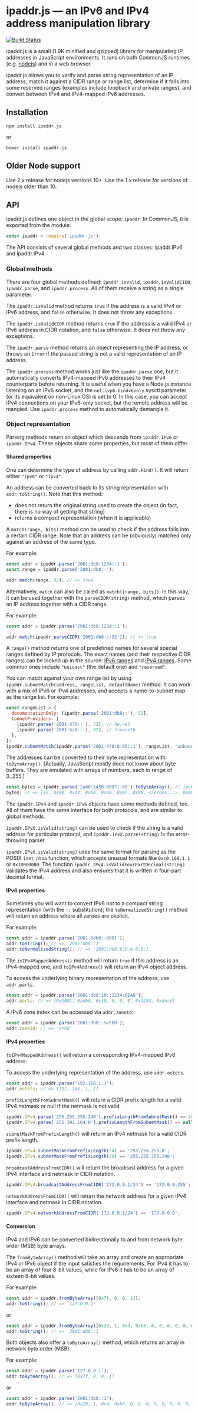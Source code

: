 # ipaddr.js — an IPv6 and IPv4 address manipulation library

[![Build Status](https://github.com/whitequark/ipaddr.js/workflows/CI%20Tests/badge.svg)](https://github.com/whitequark/ipaddr.js/actions?query=workflow%3A%22CI+Tests%22)

ipaddr.js is a small (1.9K minified and gzipped) library for manipulating
IP addresses in JavaScript environments. It runs on both CommonJS runtimes
(e.g. [nodejs]) and in a web browser.

ipaddr.js allows you to verify and parse string representation of an IP
address, match it against a CIDR range or range list, determine if it falls
into some reserved ranges (examples include loopback and private ranges),
and convert between IPv4 and IPv4-mapped IPv6 addresses.

[nodejs]: http://nodejs.org

## Installation

`npm install ipaddr.js`

or

`bower install ipaddr.js`

## Older Node support

Use 2.x release for nodejs versions 10+.
Use the 1.x release for versions of nodejs older than 10.

## API

ipaddr.js defines one object in the global scope: `ipaddr`. In CommonJS,
it is exported from the module:

```js
const ipaddr = require('ipaddr.js');
```

The API consists of several global methods and two classes: ipaddr.IPv6 and ipaddr.IPv4.

### Global methods

There are four global methods defined: `ipaddr.isValid`, `ipaddr.isValidCIDR`,
`ipaddr.parse`, and `ipaddr.process`. All of them receive a string as a single
parameter.

The `ipaddr.isValid` method returns `true` if the address is a valid IPv4 or
IPv6 address, and `false` otherwise. It does not throw any exceptions.

The `ipaddr.isValidCIDR` method returns `true` if the address is a valid IPv4 or
IPv6 address in CIDR notation, and `false` otherwise. It does not throw any exceptions.

The `ipaddr.parse` method returns an object representing the IP address,
or throws an `Error` if the passed string is not a valid representation of an
IP address.

The `ipaddr.process` method works just like the `ipaddr.parse` one, but it
automatically converts IPv4-mapped IPv6 addresses to their IPv4 counterparts
before returning. It is useful when you have a Node.js instance listening
on an IPv6 socket, and the `net.ivp6.bindv6only` sysctl parameter (or its
equivalent on non-Linux OS) is set to 0. In this case, you can accept IPv4
connections on your IPv6-only socket, but the remote address will be mangled.
Use `ipaddr.process` method to automatically demangle it.

### Object representation

Parsing methods return an object which descends from `ipaddr.IPv6` or
`ipaddr.IPv4`. These objects share some properties, but most of them differ.

#### Shared properties

One can determine the type of address by calling `addr.kind()`. It will return
either `"ipv6"` or `"ipv4"`.

An address can be converted back to its string representation with `addr.toString()`.
Note that this method:

- does not return the original string used to create the object (in fact, there is
  no way of getting that string)
- returns a compact representation (when it is applicable)

A `match(range, bits)` method can be used to check if the address falls into a
certain CIDR range. Note that an address can be (obviously) matched only against an address of the same type.

For example:

```js
const addr = ipaddr.parse('2001:db8:1234::1');
const range = ipaddr.parse('2001:db8::');

addr.match(range, 32); // => true
```

Alternatively, `match` can also be called as `match([range, bits])`. In this way, it can be used together with the `parseCIDR(string)` method, which parses an IP address together with a CIDR range.

For example:

```js
const addr = ipaddr.parse('2001:db8:1234::1');

addr.match(ipaddr.parseCIDR('2001:db8::/32')); // => true
```

A `range()` method returns one of predefined names for several special ranges defined by IP protocols. The exact names (and their respective CIDR ranges) can be looked up in the source: [IPv6 ranges] and [IPv4 ranges]. Some common ones include `"unicast"` (the default one) and `"reserved"`.

You can match against your own range list by using
`ipaddr.subnetMatch(address, rangeList, defaultName)` method. It can work with a mix of IPv6 or IPv4 addresses, and accepts a name-to-subnet map as the range list. For example:

```js
const rangeList = {
  documentationOnly: [ipaddr.parse('2001:db8::'), 32],
  tunnelProviders: [
    [ipaddr.parse('2001:470::'), 32], // he.net
    [ipaddr.parse('2001:5c0::'), 32], // freenet6
  ],
};
ipaddr.subnetMatch(ipaddr.parse('2001:470:8:66::1'), rangeList, 'unknown'); // => "tunnelProviders"
```

The addresses can be converted to their byte representation with `toByteArray()`. (Actually, JavaScript mostly does not know about byte buffers. They are emulated with arrays of numbers, each in range of 0..255.)

```js
const bytes = ipaddr.parse('2a00:1450:8007::68').toByteArray(); // ipv6.google.com
bytes; // => [42, 0x00, 0x14, 0x50, 0x80, 0x07, 0x00, <zeroes...>, 0x00, 0x68 ]
```

The `ipaddr.IPv4` and `ipaddr.IPv6` objects have some methods defined, too. All of them have the same interface for both protocols, and are similar to global methods.

`ipaddr.IPvX.isValid(string)` can be used to check if the string is a valid address for particular protocol, and `ipaddr.IPvX.parse(string)` is the error-throwing parser.

`ipaddr.IPvX.isValid(string)` uses the same format for parsing as the POSIX `inet_ntoa` function, which accepts unusual formats like `0xc0.168.1.1` or `0x10000000`. The function `ipaddr.IPv4.isValidFourPartDecimal(string)` validates the IPv4 address and also ensures that it is written in four-part decimal format.

[IPv6 ranges]: https://github.com/whitequark/ipaddr.js/blob/master/lib/ipaddr.js#L530
[IPv4 ranges]: https://github.com/whitequark/ipaddr.js/blob/master/lib/ipaddr.js#L182

#### IPv6 properties

Sometimes you will want to convert IPv6 not to a compact string representation (with the `::` substitution); the `toNormalizedString()` method will return an address where all zeroes are explicit.

For example:

```js
const addr = ipaddr.parse('2001:0db8::0001');
addr.toString(); // => '2001:db8::1'
addr.toNormalizedString(); // => '2001:db8:0:0:0:0:0:1'
```

The `isIPv4MappedAddress()` method will return `true` if this address is an IPv4-mapped
one, and `toIPv4Address()` will return an IPv4 object address.

To access the underlying binary representation of the address, use `addr.parts`.

```js
const addr = ipaddr.parse('2001:db8:10::1234:DEAD');
addr.parts; // => [0x2001, 0xdb8, 0x10, 0, 0, 0, 0x1234, 0xdead]
```

A IPv6 zone index can be accessed via `addr.zoneId`:

```js
const addr = ipaddr.parse('2001:db8::%eth0');
addr.zoneId; // => 'eth0'
```

#### IPv4 properties

`toIPv4MappedAddress()` will return a corresponding IPv4-mapped IPv6 address.

To access the underlying representation of the address, use `addr.octets`.

```js
const addr = ipaddr.parse('192.168.1.1');
addr.octets; // => [192, 168, 1, 1]
```

`prefixLengthFromSubnetMask()` will return a CIDR prefix length for a valid IPv4 netmask or
null if the netmask is not valid.

```js
ipaddr.IPv4.parse('255.255.255.240').prefixLengthFromSubnetMask() == 28;
ipaddr.IPv4.parse('255.192.164.0').prefixLengthFromSubnetMask() == null;
```

`subnetMaskFromPrefixLength()` will return an IPv4 netmask for a valid CIDR prefix length.

```js
ipaddr.IPv4.subnetMaskFromPrefixLength(24) == '255.255.255.0';
ipaddr.IPv4.subnetMaskFromPrefixLength(29) == '255.255.255.248';
```

`broadcastAddressFromCIDR()` will return the broadcast address for a given IPv4 interface and netmask in CIDR notation.

```js
ipaddr.IPv4.broadcastAddressFromCIDR('172.0.0.1/24') == '172.0.0.255';
```

`networkAddressFromCIDR()` will return the network address for a given IPv4 interface and netmask in CIDR notation.

```js
ipaddr.IPv4.networkAddressFromCIDR('172.0.0.1/24') == '172.0.0.0';
```

#### Conversion

IPv4 and IPv6 can be converted bidirectionally to and from network byte order (MSB) byte arrays.

The `fromByteArray()` method will take an array and create an appropriate IPv4 or IPv6 object
if the input satisfies the requirements. For IPv4 it has to be an array of four 8-bit values,
while for IPv6 it has to be an array of sixteen 8-bit values.

For example:

```js
const addr = ipaddr.fromByteArray([0x7f, 0, 0, 1]);
addr.toString(); // => '127.0.0.1'
```

or

```js
const addr = ipaddr.fromByteArray([0x20, 1, 0xd, 0xb8, 0, 0, 0, 0, 0, 0, 0, 0, 0, 0, 0, 1]);
addr.toString(); // => '2001:db8::1'
```

Both objects also offer a `toByteArray()` method, which returns an array in network byte order (MSB).

For example:

```js
const addr = ipaddr.parse('127.0.0.1');
addr.toByteArray(); // => [0x7f, 0, 0, 1]
```

or

```js
const addr = ipaddr.parse('2001:db8::1');
addr.toByteArray(); // => [0x20, 1, 0xd, 0xb8, 0, 0, 0, 0, 0, 0, 0, 0, 0, 0, 0, 1]
```
